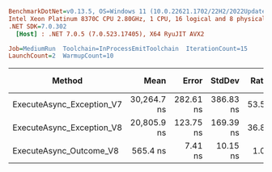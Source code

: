 ``` ini

BenchmarkDotNet=v0.13.5, OS=Windows 11 (10.0.22621.1702/22H2/2022Update/SunValley2), VM=Hyper-V
Intel Xeon Platinum 8370C CPU 2.80GHz, 1 CPU, 16 logical and 8 physical cores
.NET SDK=7.0.302
  [Host] : .NET 7.0.5 (7.0.523.17405), X64 RyuJIT AVX2

Job=MediumRun  Toolchain=InProcessEmitToolchain  IterationCount=15  
LaunchCount=2  WarmupCount=10  

```
|                    Method |        Mean |     Error |    StdDev | Ratio | RatioSD |   Gen0 | Allocated | Alloc Ratio |
|-------------------------- |------------:|----------:|----------:|------:|--------:|-------:|----------:|------------:|
| ExecuteAsync_Exception_V7 | 30,264.7 ns | 282.61 ns | 386.83 ns | 53.54 |    0.93 | 0.0916 |    2888 B |       12.89 |
| ExecuteAsync_Exception_V8 | 20,805.9 ns | 123.75 ns | 169.39 ns | 36.81 |    0.76 | 0.0610 |    1848 B |        8.25 |
|   ExecuteAsync_Outcome_V8 |    565.4 ns |   7.41 ns |  10.15 ns |  1.00 |    0.00 | 0.0086 |     224 B |        1.00 |
